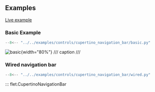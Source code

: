 ## Examples

[Live example](https://flet-controls-gallery.fly.dev/navigation/cupertinonavigationbar)

### Basic Example

```python
--8<-- "../../examples/controls/cupertino_navigation_bar/basic.py"
```

![basic](../examples/controls/cupertino_navigation_bar/media/basic.png){width="80%"}
/// caption
///

### Wired navigation bar

```python
--8<-- "../../examples/controls/cupertino_navigation_bar/wired.py"
```

::: flet.CupertinoNavigationBar
